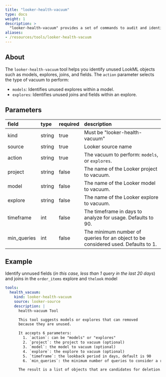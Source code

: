```yaml
---
title: "looker-health-vacuum"
type: docs
weight: 1
description: >
  "looker-health-vacuum" provides a set of commands to audit and identify unused LookML objects in a Looker instance.
aliases:
- /resources/tools/looker-health-vacuum
---
```


## About

The `looker-health-vacuum` tool helps you identify unused LookML objects such as models, explores, joins, and fields. The `action` parameter selects the type of vacuum to perform:

- `models`: Identifies unused explores within a model.
- `explores`: Identifies unused joins and fields within an explore.

## Parameters

| **field** | **type** | **required** | **description** |
| :--- | :--- | :--- | :--- |
| kind | string | true | Must be "looker-health-vacuum" |
| source | string | true | Looker source name |
| action | string | true | The vacuum to perform: `models`, or `explores`. |
| project | string | false | The name of the Looker project to vacuum. |
| model | string | false | The name of the Looker model to vacuum. |
| explore | string | false | The name of the Looker explore to vacuum. |
| timeframe | int | false | The timeframe in days to analyze for usage. Defaults to 90. |
| min_queries | int | false | The minimum number of queries for an object to be considered used. Defaults to 1. |

## Example

Identify unnused fields (*in this case, less than 1 query in the last 20 days*) and joins in the `order_items` explore and `thelook` model

```yaml
tools:
  health_vacuum:
    kind: looker-health-vacuum
    source: looker-source
    description: |
      health-vacuum Tool

      This tool suggests models or explores that can removed
      because they are unused.

      It accepts 6 parameters:
        1. `action`: can be "models" or "explores"
        2. `project`: the project to vacuum (optional)
        3. `model`: the model to vacuum (optional)
        4. `explore`: the explore to vacuum (optional)
        5. `timeframe`: the lookback period in days, default is 90
        6. `min_queries`: the minimum number of queries to consider a resource as active, default is 1

      The result is a list of objects that are candidates for deletion.
```